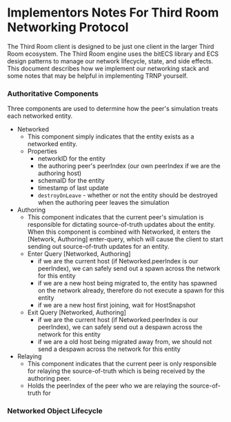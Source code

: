 # Implementors Notes For Third Room Networking Protocol

The Third Room client is designed to be just one client in the larger Third Room ecosystem.
The Third Room engine uses the bitECS library and ECS design patterns to manage our network
lifecycle, state, and side effects. This document describes how we implement our networking
stack and some notes that may be helpful in implementing TRNP yourself.

### Authoritative Components

Three components are used to determine how the peer's simulation treats each networked entity.

- Networked
  - This component simply indicates that the entity exists as a networked entity.
  - Properties
    - networkID for the entity
    - the authoring peer's peerIndex (our own peerIndex if we are the authoring host)
    - schemaID for the entity
    - timestamp of last update
    - `destroyOnLeave` - whether or not the entity should be destroyed when the authoring peer leaves the simulation
- Authoring
  - This component indicates that the current peer's simulation is responsible for dictating source-of-truth updates about the entity. When this component is combined with Networked, it enters the [Network, Authoring] enter-query, which will cause the client to start sending out source-of-truth updates for an entity.
  - Enter Query [Networked, Authoring]
    - if we are the current host (if Networked.peerIndex is our peerIndex), we can safely send out a spawn across the network for this entity
    - if we are a new host being migrated to, the entity has spawned on the network already, therefore do not execute a spawn for this entity
    - if we are a new host first joining, wait for HostSnapshot
  - Exit Query [Networked, Authoring]
    - if we are the current host (if Networked.peerIndex is our peerIndex), we can safely send out a despawn across the network for this entity
    - if we are a old host being migrated away from, we should not send a despawn across the network for this entity
- Relaying
  - This component indicates that the current peer is only responsible for relaying the source-of-truth which is being received by the authoring peer.
  - Holds the peerIndex of the peer who we are relaying the source-of-truth for

### Networked Object Lifecycle
